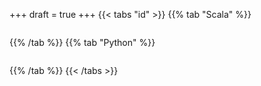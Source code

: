 +++
draft = true
+++
{{< tabs "id" >}}
{{% tab "Scala" %}}
```scala

```
{{% /tab %}}
{{% tab "Python" %}}
```py

```
{{% /tab %}}
{{< /tabs >}}